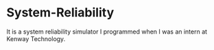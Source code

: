 # System-Reliability
It is a system reliability simulator I programmed when I was an intern at Kenway Technology.

